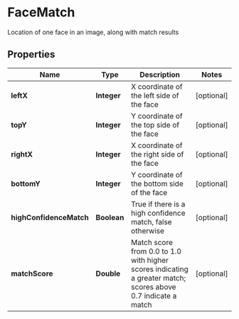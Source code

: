 

# FaceMatch

Location of one face in an image, along with match results

## Properties

| Name | Type | Description | Notes |
|------------ | ------------- | ------------- | -------------|
|**leftX** | **Integer** | X coordinate of the left side of the face |  [optional] |
|**topY** | **Integer** | Y coordinate of the top side of the face |  [optional] |
|**rightX** | **Integer** | X coordinate of the right side of the face |  [optional] |
|**bottomY** | **Integer** | Y coordinate of the bottom side of the face |  [optional] |
|**highConfidenceMatch** | **Boolean** | True if there is a high confidence match, false otherwise |  [optional] |
|**matchScore** | **Double** | Match score from 0.0 to 1.0 with higher scores indicating a greater match; scores above 0.7 indicate a match |  [optional] |



